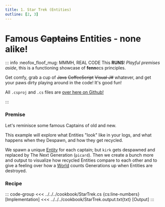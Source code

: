 ```yaml
---
title: 1. Star Trek (Entities)
outline: [2, 3]
---
```


# Famous ~~Captains~~ Entities - none alike!

::: info :neofox_floof_mug: MMMH, REAL CODE
This **RUNS**! *Playful premises aside*, this is a functioning showcase of **fenn**ecs principles.

Get comfy, grab a cup of ~~Java~~ ~~CoffeeScript~~ ~~Visual J#~~ whatever, and get your paws dirty playing around in the code! It's good fun!

All `.csproj` and `.cs` files are [over here on Github!](https://github.com/thygrrr/fennecs/blob/main/cookbook) 

:::

### Premise
Let's reminisce some famous Captains of old and new.

This example will explore what Entities "look" like in your logs, and what happens when they Despawn, and how they get recycled.

We spawn a unique [Entity](/docs/Entities/index.md) for each captain; but `kirk` gets despawned and replaced by The Next Generation (`picard`). Then we create a bunch more and output to visualize how recycled Entities compare to each other and to give a feeling over how a [World](/docs/World.md) counts Generations up when Entities are destroyed.

### Recipe
::: code-group
<<< ../../../cookbook/StarTrek.cs {cs:line-numbers} [Implementation]
<<< ../../../cookbook/StarTrek.output.txt{txt} [Output]
:::
